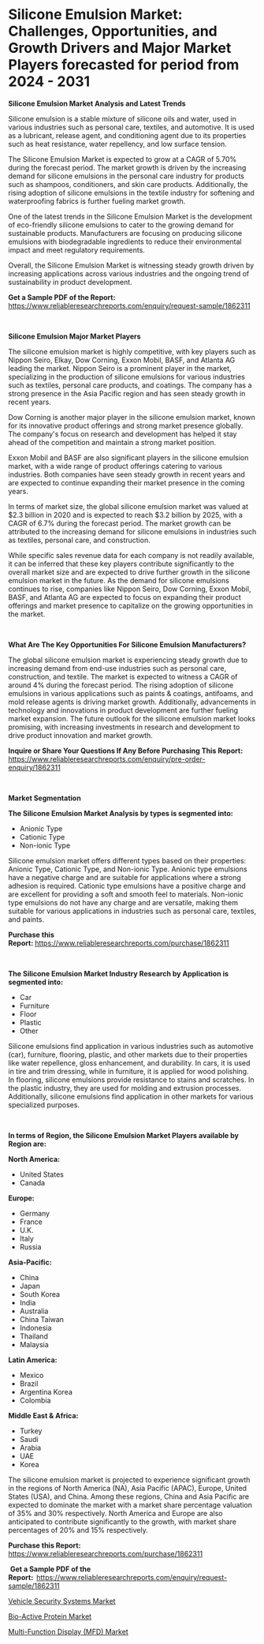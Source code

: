 <p><h1>Silicone Emulsion Market: Challenges, Opportunities, and Growth Drivers and Major Market Players forecasted for period from 2024 - 2031</h1></p><p><strong>Silicone Emulsion Market Analysis and Latest Trends</strong></p>
<p><p>Silicone emulsion is a stable mixture of silicone oils and water, used in various industries such as personal care, textiles, and automotive. It is used as a lubricant, release agent, and conditioning agent due to its properties such as heat resistance, water repellency, and low surface tension.</p><p>The Silicone Emulsion Market is expected to grow at a CAGR of 5.70% during the forecast period. The market growth is driven by the increasing demand for silicone emulsions in the personal care industry for products such as shampoos, conditioners, and skin care products. Additionally, the rising adoption of silicone emulsions in the textile industry for softening and waterproofing fabrics is further fueling market growth.</p><p>One of the latest trends in the Silicone Emulsion Market is the development of eco-friendly silicone emulsions to cater to the growing demand for sustainable products. Manufacturers are focusing on producing silicone emulsions with biodegradable ingredients to reduce their environmental impact and meet regulatory requirements.</p><p>Overall, the Silicone Emulsion Market is witnessing steady growth driven by increasing applications across various industries and the ongoing trend of sustainability in product development.</p></p>
<p><strong>Get a Sample PDF of the Report:&nbsp;</strong> <a href="https://www.reliableresearchreports.com/enquiry/request-sample/1862311">https://www.reliableresearchreports.com/enquiry/request-sample/1862311</a></p>
<p>&nbsp;</p>
<p><strong>Silicone Emulsion Major Market Players</strong></p>
<p><p>The silicone emulsion market is highly competitive, with key players such as Nippon Seiro, Elkay, Dow Corning, Exxon Mobil, BASF, and Atlanta AG leading the market. Nippon Seiro is a prominent player in the market, specializing in the production of silicone emulsions for various industries such as textiles, personal care products, and coatings. The company has a strong presence in the Asia Pacific region and has seen steady growth in recent years.</p><p>Dow Corning is another major player in the silicone emulsion market, known for its innovative product offerings and strong market presence globally. The company's focus on research and development has helped it stay ahead of the competition and maintain a strong market position.</p><p>Exxon Mobil and BASF are also significant players in the silicone emulsion market, with a wide range of product offerings catering to various industries. Both companies have seen steady growth in recent years and are expected to continue expanding their market presence in the coming years.</p><p>In terms of market size, the global silicone emulsion market was valued at $2.3 billion in 2020 and is expected to reach $3.2 billion by 2025, with a CAGR of 6.7% during the forecast period. The market growth can be attributed to the increasing demand for silicone emulsions in industries such as textiles, personal care, and construction.</p><p>While specific sales revenue data for each company is not readily available, it can be inferred that these key players contribute significantly to the overall market size and are expected to drive further growth in the silicone emulsion market in the future. As the demand for silicone emulsions continues to rise, companies like Nippon Seiro, Dow Corning, Exxon Mobil, BASF, and Atlanta AG are expected to focus on expanding their product offerings and market presence to capitalize on the growing opportunities in the market.</p></p>
<p>&nbsp;</p>
<p><strong>What Are The Key Opportunities For Silicone Emulsion Manufacturers?</strong></p>
<p><p>The global silicone emulsion market is experiencing steady growth due to increasing demand from end-use industries such as personal care, construction, and textile. The market is expected to witness a CAGR of around 4% during the forecast period. The rising adoption of silicone emulsions in various applications such as paints & coatings, antifoams, and mold release agents is driving market growth. Additionally, advancements in technology and innovations in product development are further fueling market expansion. The future outlook for the silicone emulsion market looks promising, with increasing investments in research and development to drive product innovation and market growth.</p></p>
<p><strong>Inquire or Share Your Questions If Any Before Purchasing This Report:</strong> <a href="https://www.reliableresearchreports.com/enquiry/pre-order-enquiry/1862311">https://www.reliableresearchreports.com/enquiry/pre-order-enquiry/1862311</a></p>
<p>&nbsp;</p>
<p><strong>Market Segmentation</strong></p>
<p><strong>The Silicone Emulsion Market Analysis by types is segmented into:</strong></p>
<p><ul><li>Anionic Type</li><li>Cationic Type</li><li>Non-ionic Type</li></ul></p>
<p><p>Silicone emulsion market offers different types based on their properties: Anionic Type, Cationic Type, and Non-ionic Type. Anionic type emulsions have a negative charge and are suitable for applications where a strong adhesion is required. Cationic type emulsions have a positive charge and are excellent for providing a soft and smooth feel to materials. Non-ionic type emulsions do not have any charge and are versatile, making them suitable for various applications in industries such as personal care, textiles, and paints.</p></p>
<p><strong>Purchase this Report:&nbsp;</strong><a href="https://www.reliableresearchreports.com/purchase/1862311">https://www.reliableresearchreports.com/purchase/1862311</a></p>
<p>&nbsp;</p>
<p><strong>The Silicone Emulsion Market Industry Research by Application is segmented into:</strong></p>
<p><ul><li>Car</li><li>Furniture</li><li>Floor</li><li>Plastic</li><li>Other</li></ul></p>
<p><p>Silicone emulsions find application in various industries such as automotive (car), furniture, flooring, plastic, and other markets due to their properties like water repellence, gloss enhancement, and durability. In cars, it is used in tire and trim dressing, while in furniture, it is applied for wood polishing. In flooring, silicone emulsions provide resistance to stains and scratches. In the plastic industry, they are used for molding and extrusion processes. Additionally, silicone emulsions find application in other markets for various specialized purposes.</p></p>
<p>&nbsp;</p>
<p><strong>In terms of Region, the Silicone Emulsion Market Players available by Region are:</strong></p>
<p>
    <p> <strong> North America: </strong>
        <ul>
            <li>United States</li>
            <li>Canada</li>
        </ul>
        </p> 
    <p> <strong> Europe: </strong>
        <ul>
            <li>Germany</li>
            <li>France</li>
            <li>U.K.</li>
            <li>Italy</li>
            <li>Russia</li>
        </ul>
        </p> 
    <p> <strong> Asia-Pacific: </strong>
        <ul>
            <li>China</li>
            <li>Japan</li>
            <li>South Korea</li>
            <li>India</li>
            <li>Australia</li>
            <li>China Taiwan</li>
            <li>Indonesia</li>
            <li>Thailand</li>
            <li>Malaysia</li>
        </ul>
        </p> 
    <p> <strong> Latin America: </strong>
        <ul>
            <li>Mexico</li>
            <li>Brazil</li>
            <li>Argentina Korea</li>
            <li>Colombia</li>
        </ul>
        </p> 
    <p> <strong> Middle East & Africa: </strong>
        <ul>
            <li>Turkey</li>
            <li>Saudi</li>
            <li>Arabia</li>
            <li>UAE</li>
            <li>Korea</li>
        </ul>
    </p>
    </p>
<p><p>The silicone emulsion market is projected to experience significant growth in the regions of North America (NA), Asia Pacific (APAC), Europe, United States (USA), and China. Among these regions, China and Asia Pacific are expected to dominate the market with a market share percentage valuation of 35% and 30% respectively. North America and Europe are also anticipated to contribute significantly to the growth, with market share percentages of 20% and 15% respectively.</p></p>
<p><strong>Purchase this Report: </strong><a href="https://www.reliableresearchreports.com/purchase/1862311">https://www.reliableresearchreports.com/purchase/1862311</a></p>
<p>&nbsp;<strong>Get a Sample PDF of the Report:&nbsp;&nbsp;</strong><a href="https://www.reliableresearchreports.com/enquiry/request-sample/1862311">https://www.reliableresearchreports.com/enquiry/request-sample/1862311</a></p>
<p><strong></strong></p>
<p><p><a href="https://view.publitas.com/reportprime-1/vehicle-security-systems-market-a-comprehensive-report-of-its-market-share-growth-trends-2023-2030/">Vehicle Security Systems Market</a></p><p><a href="https://view.publitas.com/reportprime-1/bio-active-protein-market-offer-valuable-insights-into-market-size-market-share-market-trends-and-projections-spanning-from-2023-to-2030/">Bio-Active Protein Market</a></p><p><a href="https://view.publitas.com/reportprime-1/multi-function-display-mfd-market-offer-valuable-insights-into-market-size-market-share-market-trends-and-projections-spanning-from-2023-to-2030/">Multi-Function Display (MFD) Market</a></p></p>